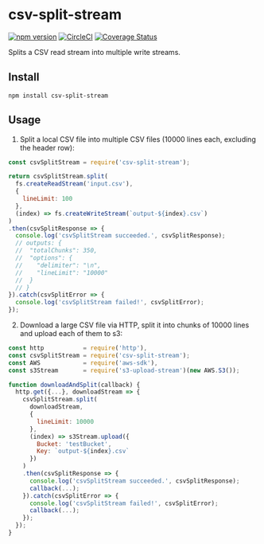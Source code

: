 # csv-split-stream

[![npm version](https://badge.fury.io/js/csv-cplit-stream.svg)](https://badge.fury.io/js/csv-cplit-stream)
[![CircleCI](https://circleci.com/gh/AlexanderMS/csv-cplit-stream.svg?style=shield)](https://circleci.com/gh/AlexanderMS/csv-cplit-stream)
[![Coverage Status](https://coveralls.io/repos/github/AlexanderMS/csv-cplit-stream/badge.svg?branch=master)](https://coveralls.io/github/AlexanderMS/csv-cplit-stream?branch=master)

Splits a CSV read stream into multiple write streams.

## Install

`npm install csv-split-stream`

## Usage

1. Split a local CSV file into multiple CSV files (10000 lines each, excluding the header row):

  ```javascript
  const csvSplitStream = require('csv-split-stream');

  return csvSplitStream.split(
    fs.createReadStream('input.csv'),
    {
      lineLimit: 100
    },
    (index) => fs.createWriteStream(`output-${index}.csv`)
  )
  .then(csvSplitResponse => {
    console.log('csvSplitStream succeeded.', csvSplitResponse);
    // outputs: {
    //  "totalChunks": 350,
    //  "options": {
    //    "delimiter": "\n",
    //    "lineLimit": "10000"
    //  }
    // }
  }).catch(csvSplitError => {
    console.log('csvSplitStream failed!', csvSplitError);
  });

  ```

2. Download a large CSV file via HTTP, split it into chunks of 10000 lines and upload each of them to s3:

  ```javascript
  const http           = require('http'),
  const csvSplitStream = require('csv-split-stream');
  const AWS            = require('aws-sdk'),
  const s3Stream       = require('s3-upload-stream')(new AWS.S3());

  function downloadAndSplit(callback) {
    http.get({...}, downloadStream => {
      csvSplitStream.split(
        downloadStream,
        {
          lineLimit: 10000
        },
        (index) => s3Stream.upload({
          Bucket: 'testBucket',
          Key: `output-${index}.csv`
        })
      )
      .then(csvSplitResponse => {
        console.log('csvSplitStream succeeded.', csvSplitResponse);
        callback(...);
      }).catch(csvSplitError => {
        console.log('csvSplitStream failed!', csvSplitError);
        callback(...);
      });
    });    
  }
  ```
